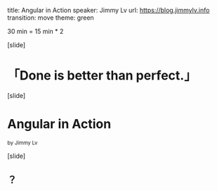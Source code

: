 title: Angular in Action
speaker: Jimmy Lv
url: https://blog.jimmylv.info
transition: move
theme: green

30 min = 15 min * 2

[slide]
# 「Done is better than perfect.」

[slide]
# Angular in Action
<small>by Jimmy Lv</small>

[slide]

## ？


